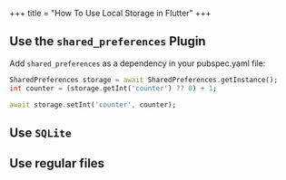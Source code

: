 +++
title = "How To Use Local Storage in Flutter"
+++

## Use the `shared_preferences` Plugin

Add `shared_preferences` as a dependency in your pubspec.yaml file:

```dart
SharedPreferences storage = await SharedPreferences.getInstance();
int counter = (storage.getInt('counter') ?? 0) + 1;

await storage.setInt('counter', counter);
```

## Use `SQLite`

## Use regular files

